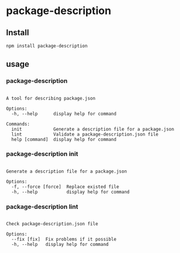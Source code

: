 # package-description

## Install

```bash
npm install package-description
```

## usage
### package-description 

```Usage: package-description package-description [options] [command]

A tool for describing package.json

Options:
  -h, --help      display help for command

Commands:
  init            Generate a description file for a package.json
  lint            Validate a package-description.json file
  help [command]  display help for command
```

### package-description init

```Usage: package-description init [options]

Generate a description file for a package.json

Options:
  -f, --force [force]  Replace existed file
  -h, --help           display help for command
```

### package-description lint

```Usage: package-description lint [options]

Check package-description.json file

Options:
  --fix [fix]  Fix problems if it possible
  -h, --help   display help for command
```

